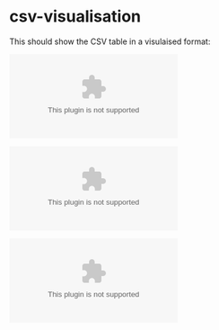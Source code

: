 # csv-visualisation

This should show the CSV table in a visulaised format:

![Table of Data Structures](table.csv)

![Table of Data Structures](algo-and-ds-table.csv)

![Table of Data Structures](algo-and-ds-table.xlsx)
